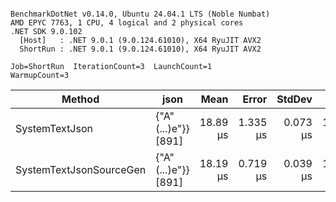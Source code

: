 ```

BenchmarkDotNet v0.14.0, Ubuntu 24.04.1 LTS (Noble Numbat)
AMD EPYC 7763, 1 CPU, 4 logical and 2 physical cores
.NET SDK 9.0.102
  [Host]   : .NET 9.0.1 (9.0.124.61010), X64 RyuJIT AVX2
  ShortRun : .NET 9.0.1 (9.0.124.61010), X64 RyuJIT AVX2

Job=ShortRun  IterationCount=3  LaunchCount=1  
WarmupCount=3  

```
| Method                  | json                | Mean     | Error    | StdDev   | Min      | Max      | Gen0   | Allocated |
|------------------------ |-------------------- |---------:|---------:|---------:|---------:|---------:|-------:|----------:|
| SystemTextJson          | {&quot;A&quot;(...)e&quot;}} [891] | 18.89 μs | 1.335 μs | 0.073 μs | 18.84 μs | 18.97 μs | 0.1831 |   3.22 KB |
| SystemTextJsonSourceGen | {&quot;A&quot;(...)e&quot;}} [891] | 18.19 μs | 0.719 μs | 0.039 μs | 18.15 μs | 18.23 μs | 0.1831 |   3.22 KB |
